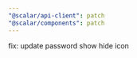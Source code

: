 ```yaml
---
"@scalar/api-client": patch
"@scalar/components": patch
---
```


fix: update password show hide icon
